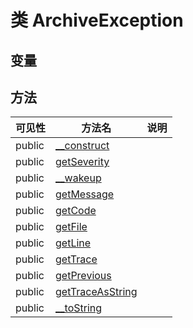 #  类 ArchiveException




## 变量


## 方法


| 可见性 | 方法名 | 说明 |
|--------|-------|------|
| public |[__construct](ArchiveException/__construct.md) |  |
| public |[getSeverity](ArchiveException/getSeverity.md) |  |
| public |[__wakeup](ArchiveException/__wakeup.md) |  |
| public |[getMessage](ArchiveException/getMessage.md) |  |
| public |[getCode](ArchiveException/getCode.md) |  |
| public |[getFile](ArchiveException/getFile.md) |  |
| public |[getLine](ArchiveException/getLine.md) |  |
| public |[getTrace](ArchiveException/getTrace.md) |  |
| public |[getPrevious](ArchiveException/getPrevious.md) |  |
| public |[getTraceAsString](ArchiveException/getTraceAsString.md) |  |
| public |[__toString](ArchiveException/__toString.md) |  |
